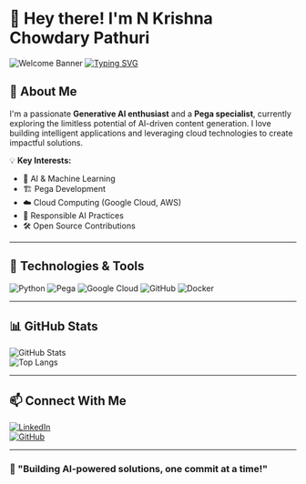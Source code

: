 # 👋 Hey there! I'm N Krishna Chowdary Pathuri

![Welcome Banner](https://source.unsplash.com/1600x400/?technology,code)
[![Typing SVG](https://readme-typing-svg.herokuapp.com?font=Fira+Code&pause=1000&color=36BCF7&width=435&lines=I+am+a+Pega+developer%2C+AI+Developer%2C+Full+Stack+Developer)](https://git.io/typing-svg)  

## 🚀 About Me  
I'm a passionate **Generative AI enthusiast** and a **Pega specialist**, currently exploring the limitless potential of AI-driven content generation. I love building intelligent applications and leveraging cloud technologies to create impactful solutions.  

💡 **Key Interests:**  
- 🌟 AI & Machine Learning  
- 🏗️ Pega Development  
- ☁️ Cloud Computing (Google Cloud, AWS)  
- 📜 Responsible AI Practices  
- 🛠️ Open Source Contributions  

---

## 🔧 Technologies & Tools  
![Python](https://img.shields.io/badge/Python-3776AB?style=for-the-badge&logo=python&logoColor=white)
![Pega](https://img.shields.io/badge/Pega-1B1F3B?style=for-the-badge&logo=pegasystems&logoColor=white)
![Google Cloud](https://img.shields.io/badge/Google%20Cloud-4285F4?style=for-the-badge&logo=google-cloud&logoColor=white)
![GitHub](https://img.shields.io/badge/GitHub-181717?style=for-the-badge&logo=github&logoColor=white)
![Docker](https://img.shields.io/badge/Docker-2496ED?style=for-the-badge&logo=docker&logoColor=white)

---

## 📊 GitHub Stats  
![GitHub Stats](https://github-readme-stats.vercel.app/api?username=nkcpathuri&show_icons=true&theme=radical)  
![Top Langs](https://github-readme-stats.vercel.app/api/top-langs/?username=nkcpathuri&layout=compact&theme=radical)

---

## 📫 Connect With Me  
[![LinkedIn](https://img.shields.io/badge/LinkedIn-0077B5?style=for-the-badge&logo=linkedin&logoColor=white)](https://www.linkedin.com/in/nkcpathuri)  
[![GitHub](https://img.shields.io/badge/GitHub-181717?style=for-the-badge&logo=github&logoColor=white)](https://github.com/nkcpathuri)  

---

### 🎯 "Building AI-powered solutions, one commit at a time!"  

